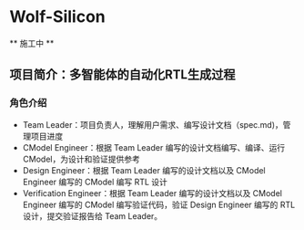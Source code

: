# Wolf-Silicon

** 施工中 **

## 项目简介：多智能体的自动化RTL生成过程

### 角色介绍

- Team Leader：项目负责人，理解用户需求、编写设计文档（spec.md)，管理项目进度
- CModel Engineer：根据 Team Leader 编写的设计文档编写、编译、运行 CModel，为设计和验证提供参考
- Design Engineer：根据 Team Leader 编写的设计文档以及 CModel Engineer 编写的 CModel 编写 RTL 设计
- Verification Engineer：根据 Team Leader 编写的设计文档以及 CModel Engineer 编写的 CModel 编写验证代码，验证 Design Engineer 编写的 RTL 设计，提交验证报告给 Team Leader。

